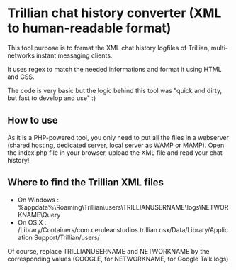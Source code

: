 Trillian chat history converter (XML to human-readable format)
===============================

This tool purpose is to format the XML chat history logfiles of Trillian, multi-networks instant messaging clients.

It uses regex to match the needed informations and format it using HTML and CSS.

The code is very basic but the logic behind this tool was "quick and dirty, but fast to develop and use" :)

How to use
----------------------
As it is a PHP-powered tool, you only need to put all the files in a webserver (shared hosting, dedicated server, local server as WAMP or MAMP).
Open the index.php file in your browser, upload the XML file and read your chat history!

Where to find the Trillian XML files
----------------------
* On Windows : %appdata%\Roaming\Trillian\users\TRILLIANUSERNAME\logs\NETWORKNAME\Query
* On OS X : /Library/Containers/com.ceruleanstudios.trillian.osx/Data/Library/Application Support/Trillian/users/

Of course, replace TRILLIANUSERNAME and NETWORKNAME by the corresponding values (GOOGLE, for NETWORKNAME, for Google Talk logs)